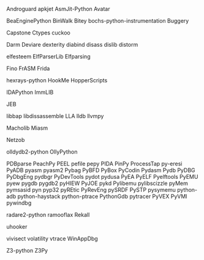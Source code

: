 Androguard
apkjet
AsmJit-Python
Avatar

BeaEnginePython
BinWalk
Bitey
bochs-python-instrumentation
Buggery

Capstone
Ctypes
cuckoo

Darm
Deviare
dexterity
diabind
disass
dislib
distorm

elfesteem
ElfParserLib
Elfparsing

Fino
FrASM
Frida

hexrays-python
HookMe
HopperScripts

IDAPython
ImmLIB

JEB

libbap
libdissassemble
LLA
lldb
llvmpy

Macholib
Miasm

Netzob

olldydb2-python
OllyPython

PDBparse
PeachPy
PEEL
pefile
pepy
PIDA
PinPy
ProcessTap
py-eresi
PyADB
pyasm
pyasm2
Pybag
PyBFD
PyBox
PyCodin
Pydasm
Pydb
PyDBG
PyDbgEng
pydbgr
PyDevTools
pydot
pydusa
PyEA
PyELF
Pyelftools
PyEMU
pyew
pygdb
pygdb2
pyHIEW
PyJOE
pykd
Pylibemu
pylibscizzle
pyMem
pymsasid
pyn
pyp32
pyREtic
PyRevEng
pySRDF
PySTP
pysymemu
python-adb
python-haystack
python-ptrace
PythonGdb
pytracer
PyVEX
PyVMI
pywindbg

radare2-python
ramooflax
Rekall

uhooker

vivisect
volatility
vtrace
WinAppDbg

Z3-python
Z3Py
